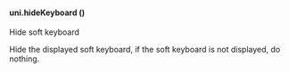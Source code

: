 #### uni.hideKeyboard ()

Hide soft keyboard

Hide the displayed soft keyboard, if the soft keyboard is not displayed, do nothing.



